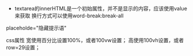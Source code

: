 * textarea的innerHTML是一个初始属性，并不是显示的内容，应该使用value来获取
换行方式可以使用word-break:break-all

placeholde="隐藏提示语"

css属性
宽使用百分比设置100%，或者100vw设置；
高使用100vh设置，或者row=29设置；